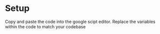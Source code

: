 # Setup

Copy and paste the code into the google scipt editor. Replace the variables within the code to match your codebase 
